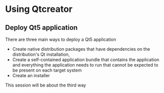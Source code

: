 # Using Qtcreator
## Deploy Qt5 application

There are three main ways to deploy a Qt5 application 
- Create native distribution packages that have dependencies on the distribution's Qt installation, 
- Create a self-contained application bundle that contains the application and everything the application needs to run that cannot be expected to be present on each target system
- Create an installer

This session will be about the third way
